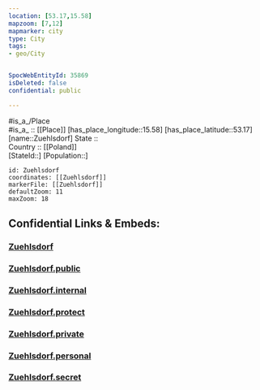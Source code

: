 ```yaml
---
location: [53.17,15.58] 
mapzoom: [7,12] 
mapmarker: city 
type: City
tags:
- geo/City


SpocWebEntityId: 35869
isDeleted: false
confidential: public

---
```

#is_a_/Place  
#is_a_ :: [[Place]] 
[has_place_longitude::15.58] 
[has_place_latitude::53.17] 
[name::Zuehlsdorf] 
State ::  
Country :: [[Poland]]  
[StateId::] 
[Population::] 



```leaflet
id: Zuehlsdorf
coordinates: [[Zuehlsdorf]] 
markerFile: [[Zuehlsdorf]] 
defaultZoom: 11 
maxZoom: 18
```


## Confidential Links & Embeds: 

### [Zuehlsdorf](/_Standards/Earth/Continent/Europe/Europe~East/Poland/Provinces~Poland/West_Pomeranian/City/Zuehlsdorf.md) 

### [Zuehlsdorf.public](/_public/Earth/Continent/Europe/Europe~East/Poland/Provinces~Poland/West_Pomeranian/City/Zuehlsdorf.public.md) 

### [Zuehlsdorf.internal](/_internal/Earth/Continent/Europe/Europe~East/Poland/Provinces~Poland/West_Pomeranian/City/Zuehlsdorf.internal.md) 

### [Zuehlsdorf.protect](/_protect/Earth/Continent/Europe/Europe~East/Poland/Provinces~Poland/West_Pomeranian/City/Zuehlsdorf.protect.md) 

### [Zuehlsdorf.private](/_private/Earth/Continent/Europe/Europe~East/Poland/Provinces~Poland/West_Pomeranian/City/Zuehlsdorf.private.md) 

### [Zuehlsdorf.personal](/_personal/Earth/Continent/Europe/Europe~East/Poland/Provinces~Poland/West_Pomeranian/City/Zuehlsdorf.personal.md) 

### [Zuehlsdorf.secret](/_secret/Earth/Continent/Europe/Europe~East/Poland/Provinces~Poland/West_Pomeranian/City/Zuehlsdorf.secret.md)

